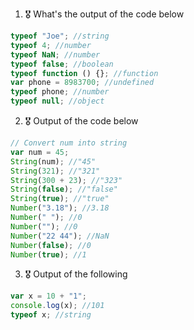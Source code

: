 1. 🎖 What's the output of the code below

```js
typeof "Joe"; //string
typeof 4; //number
typeof NaN; //number
typeof false; //boolean
typeof function () {}; //function
var phone = 8983700; //undefined
typeof phone; //number
typeof null; //object
```

2. 🎖 Output of the code below

```js
// Convert num into string
var num = 45;
String(num); //"45"
String(321); //"321"
String(300 + 23); //"323"
String(false); //"false"
String(true); //"true"
Number("3.18"); //3.18
Number(" "); //0
Number(""); //0
Number("22 44"); //NaN
Number(false); //0
Number(true); //1
```

3. 🎖 Output of the following

```js
var x = 10 + "1";
console.log(x); //101
typeof x; //string
```
